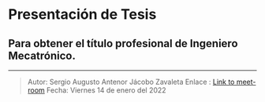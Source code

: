 # Presentación de Tesis
## Para obtener el título profesional de Ingeniero Mecatrónico.
---

> Autor: Sergio Augusto Antenor Jácobo Zavaleta 
> Enlace : [Link to meet-room](https://meet.google.com/ryd-rkbm-hsp)
> Fecha: Viernes 14 de enero del 2022

